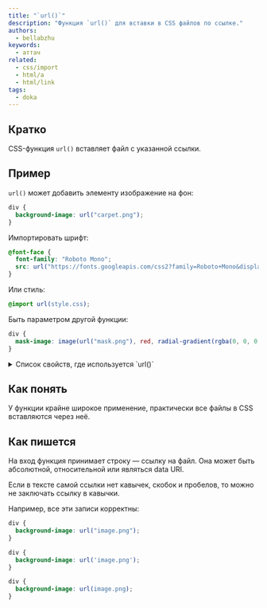 ```yaml
---
title: "`url()`"
description: "Функция `url()` для вставки в CSS файлов по ссылке."
authors:
  - bellabzhu
keywords:
  - аттач
related:
  - css/import
  - html/a
  - html/link
tags:
  - doka
---
```


## Кратко

CSS-функция `url()` вставляет файл с указанной ссылки.

## Пример

`url()` может добавить элементу изображение на фон:

```css
div {
  background-image: url("carpet.png");
}
```

Импортировать шрифт:

```css
@font-face {
  font-family: "Roboto Mono";
  src: url("https://fonts.googleapis.com/css2?family=Roboto+Mono&display=swap");
}
```

Или стиль:

```css
@import url(style.css);
```

Быть параметром другой функции:

```css
div {
  mask-image: image(url("mask.png"), red, radial-gradient(rgba(0, 0, 0, 1.0), transparent));
}
```

<details>
  <summary>Список свойств, где используется `url()`</summary>

  - [`background`](/css/background/);
  - [`background-image`](/css/background-image/);
  - [`border`](/css/border/);
  - [`border-image`](/css/border-image/);
  - `border-image-source`;
  - [`content`](/css/content/);
  - [`cursor`](/css/cursor/);
  - [`filter`](/css/filter/);
  - [`list-style`](/css/list-style/);
  - [`list-style-image`](/css/list-style-image/);
  - `mask`;
  - `mask-image`;
  - `offset-path`;
  - `src` как часть [`@font-face`](/css/font-face/);
  - `@counter-style`;

</details>

## Как понять

У функции крайне широкое применение, практически все файлы в CSS вставляются через неё.

## Как пишется

На вход функция принимает строку — ссылку на файл. Она может быть абсолютной, относительной или являться data URI.

Если в тексте самой ссылки нет кавычек, скобок и пробелов, то можно не заключать ссылку в кавычки.

Например, все эти записи корректны:

```css
div {
  background-image: url("image.png");
}
```

```css
div {
  background-image: url('image.png');
}
```

```css
div {
  background-image: url(image.png);
}
```
